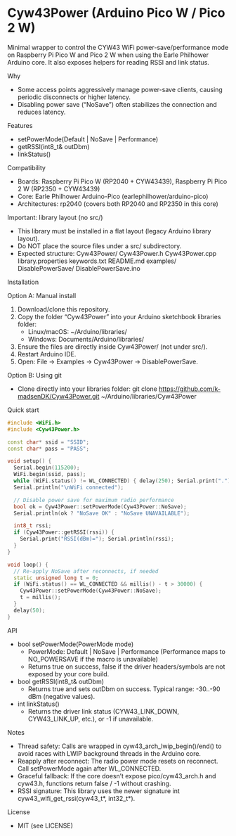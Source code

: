 # Cyw43Power (Arduino Pico W / Pico 2 W)

Minimal wrapper to control the CYW43 WiFi power-save/performance mode on Raspberry Pi Pico W and Pico 2 W when using the Earle Philhower Arduino core. It also exposes helpers for reading RSSI and link status.

Why
- Some access points aggressively manage power-save clients, causing periodic disconnects or higher latency.
- Disabling power save (“NoSave”) often stabilizes the connection and reduces latency.

Features
- setPowerMode(Default | NoSave | Performance)
- getRSSI(int8_t& outDbm)
- linkStatus()

Compatibility
- Boards: Raspberry Pi Pico W (RP2040 + CYW43439), Raspberry Pi Pico 2 W (RP2350 + CYW43439)
- Core: Earle Philhower Arduino-Pico (earlephilhower/arduino-pico)
- Architectures: rp2040 (covers both RP2040 and RP2350 in this core)

Important: library layout (no src/)
- This library must be installed in a flat layout (legacy Arduino library layout).
- Do NOT place the source files under a src/ subdirectory.
- Expected structure:
  Cyw43Power/
    Cyw43Power.h
    Cyw43Power.cpp
    library.properties
    keywords.txt
    README.md
    examples/
      DisablePowerSave/
        DisablePowerSave.ino

Installation

Option A: Manual install
1) Download/clone this repository.
2) Copy the folder “Cyw43Power” into your Arduino sketchbook libraries folder:
   - Linux/macOS: ~/Arduino/libraries/
   - Windows: Documents/Arduino/libraries/
3) Ensure the files are directly inside Cyw43Power/ (not under src/).
4) Restart Arduino IDE.
5) Open: File → Examples → Cyw43Power → DisablePowerSave.

Option B: Using git
- Clone directly into your libraries folder:
  git clone https://github.com/k-madsenDK/Cyw43Power.git ~/Arduino/libraries/Cyw43Power

Quick start
```cpp
#include <WiFi.h>
#include <Cyw43Power.h>

const char* ssid = "SSID";
const char* pass = "PASS";

void setup() {
  Serial.begin(115200);
  WiFi.begin(ssid, pass);
  while (WiFi.status() != WL_CONNECTED) { delay(250); Serial.print("."); }
  Serial.println("\nWiFi connected");

  // Disable power save for maximum radio performance
  bool ok = Cyw43Power::setPowerMode(Cyw43Power::NoSave);
  Serial.println(ok ? "NoSave OK" : "NoSave UNAVAILABLE");

  int8_t rssi;
  if (Cyw43Power::getRSSI(rssi)) {
    Serial.print("RSSI(dBm)="); Serial.println(rssi);
  }
}

void loop() {
  // Re-apply NoSave after reconnects, if needed
  static unsigned long t = 0;
  if (WiFi.status() == WL_CONNECTED && millis() - t > 30000) {
    Cyw43Power::setPowerMode(Cyw43Power::NoSave);
    t = millis();
  }
  delay(50);
}
```

API
- bool setPowerMode(PowerMode mode)
  - PowerMode: Default | NoSave | Performance (Performance maps to NO_POWERSAVE if the macro is unavailable)
  - Returns true on success, false if the driver headers/symbols are not exposed by your core build.
- bool getRSSI(int8_t& outDbm)
  - Returns true and sets outDbm on success. Typical range: -30..-90 dBm (negative values).
- int linkStatus()
  - Returns the driver link status (CYW43_LINK_DOWN, CYW43_LINK_UP, etc.), or -1 if unavailable.

Notes
- Thread safety: Calls are wrapped in cyw43_arch_lwip_begin()/end() to avoid races with LWIP background threads in the Arduino core.
- Reapply after reconnect: The radio power mode resets on reconnect. Call setPowerMode again after WL_CONNECTED.
- Graceful fallback: If the core doesn’t expose pico/cyw43_arch.h and cyw43.h, functions return false / -1 without crashing.
- RSSI signature: This library uses the newer signature int cyw43_wifi_get_rssi(cyw43_t*, int32_t*).

License
- MIT (see LICENSE)
